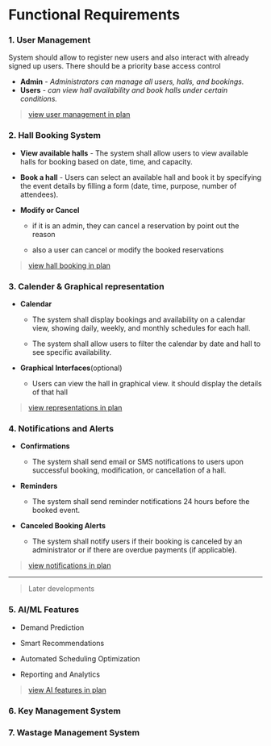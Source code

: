 # Functional Requirements

### 1. User Management

System should allow to register new users and also interact with already signed up users.
There should be a priority base access control

- **Admin** - *Administrators can manage all users, halls, and bookings.*  
- **Users** - *can view hall availability and book halls under certain conditions.*

> [view user management in plan](./plan.md#1-user-management)


### 2. Hall Booking System

- **View available halls** - The system shall allow users to view available halls for booking based on date, time, and capacity.

- **Book a hall** - Users can select an available hall and book it by specifying the event details by filling a form (date, time, purpose, number of attendees).

- **Modify or Cancel** 
    - if it is an admin, they can cancel a reservation by point out the reason

    - also a user can cancel or modify the booked reservations

> [view hall booking in plan](./plan.md#2-hall-booking)

### 3. Calender & Graphical representation

- **Calendar** 
    - The system shall display bookings and availability on a calendar view, showing daily, weekly, and monthly schedules for each hall.

    - The system shall allow users to filter the calendar by date and hall to see specific availability.

- **Graphical Interfaces**(optional)
    - Users can view the hall in graphical view. it should display the details of that hall

> [view representations in plan](./plan.md#3-calendar--graphical-representation)

### 4. Notifications and Alerts

- **Confirmations**
    - The system shall send email or SMS notifications to users upon successful booking, modification, or cancellation of a hall.

- **Reminders** 
    - The system shall send reminder notifications 24 hours before the booked event.

- **Canceled Booking Alerts**
    - The system shall notify users if their booking is canceled by an administrator or if there are overdue payments (if applicable).

> [view notifications in plan](./plan.md#4-notifications-and-alerts)

---
> Later developments

### 5. AI/ML Features

- Demand Prediction

- Smart Recommendations

- Automated Scheduling Optimization

- Reporting and Analytics

> [view AI features in plan](./plan.md#5-aiml-features)

### 6. Key Management System

### 7. Wastage Management System